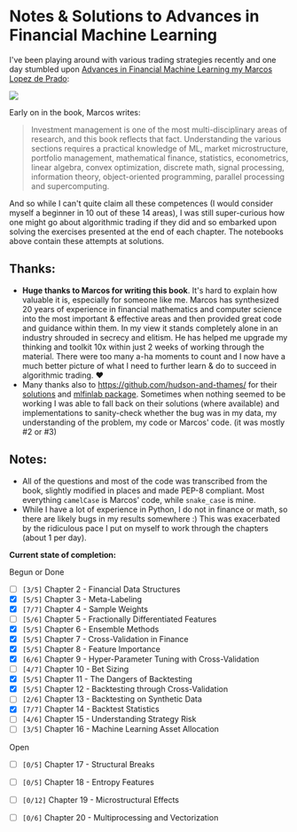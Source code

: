 # Notes & Solutions to Advances in Financial Machine Learning

I've been playing around with various trading strategies recently and one day stumbled upon [Advances in Financial Machine Learning my Marcos Lopez de Prado](https://www.amazon.com/Advances-Financial-Machine-Learning-Marcos/dp/1119482089):

![](https://i.imgur.com/QZYNwxx.jpg)


Early on in the book, Marcos writes:

>Investment management is one of the most multi-disciplinary areas of research, and this book reflects that fact. Understanding the various sections requires a practical knowledge of ML, market microstructure, portfolio management, mathematical finance, statistics, econometrics, linear algebra, convex optimization, discrete math, signal processing, information theory, object-oriented programming, parallel processing and supercomputing.

And so while I can't quite claim all these competences (I would consider myself a beginner in 10 out of these 14 areas), I was still super-curious how one might go about algorithmic trading if they did and so embarked upon solving the exercises presented at the end of each chapter. The notebooks above contain these attempts at solutions.

Thanks:
--------------------------------

- **Huge thanks to Marcos for writing this book**. It's hard to explain how valuable it is, especially for someone like me. Marcos has synthesized 20 years of experience in financial mathematics and computer science into the most important & effective areas and then provided great code and guidance within them. In my view it stands completely alone in an industry shrouded in secrecy and elitism. He has helped me upgrade my thinking and toolkit 10x within just 2 weeks of working through the material. There were too many a-ha moments to count and I now have a much better picture of what I need to further learn & do to succeed in algorithmic trading. ❤️ 
- Many thanks also to https://github.com/hudson-and-thames/ for their [solutions](https://github.com/hudson-and-thames/research) and [mlfinlab package](https://github.com/hudson-and-thames/mlfinlab). Sometimes when nothing seemed to be working I was able to fall back on their solutions (where available) and implementations to sanity-check whether the bug was in my data, my understanding of the problem, my code or Marcos' code. (it was mostly #2 or #3)

Notes:
--------------------------------

- All of the questions and most of the code was transcribed from the book, slightly modified in places and made PEP-8 compliant. Most everything `camelCase` is Marcos' code, while `snake_case` is mine.
- While I have a lot of experience in Python, I do not in finance or math, so there are likely bugs in my results somewhere :) This was exacerbated by the ridiculous pace I put on myself to work through the chapters (about 1 per day).

**Current state of completion:**

Begun or Done
- [ ] `[3/5]` Chapter 2 - Financial Data Structures
- [x] `[5/5]` Chapter 3 - Meta-Labeling
- [x] `[7/7]` Chapter 4 - Sample Weights
- [ ] `[5/6]` Chapter 5 - Fractionally Differentiated Features
- [x] `[5/5]` Chapter 6 - Ensemble Methods
- [x] `[5/5]` Chapter 7 - Cross-Validation in Finance
- [x] `[5/5]` Chapter 8 - Feature Importance
- [x] `[6/6]` Chapter 9 - Hyper-Parameter Tuning with Cross-Validation
- [ ] `[4/7]` Chapter 10 - Bet Sizing
- [x] `[5/5]` Chapter 11 - The Dangers of Backtesting
- [x] `[5/5]` Chapter 12 - Backtesting through Cross-Validation
- [ ] `[2/6]` Chapter 13 - Backtesting on Synthetic Data
- [x] `[7/7]` Chapter 14 - Backtest Statistics
- [ ] `[4/6]` Chapter 15 - Understanding Strategy Risk
- [ ] `[3/5]` Chapter 16 - Machine Learning Asset Allocation

Open 
- [ ] `[0/5]` Chapter 17 - Structural Breaks
- [ ] `[0/5]` Chapter 18 - Entropy Features
- [ ] `[0/12]` Chapter 19 - Microstructural Effects
- [ ] `[0/6]` Chapter 20 - Multiprocessing and Vectorization


